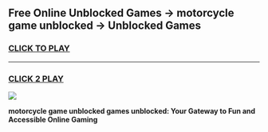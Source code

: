 
## Free Online Unblocked Games → motorcycle game unblocked → Unblocked Games
<h3>
<a href="https://premium.freeplayer.one?title=motorcycle_game_unblocked&ref=21F">CLICK TO PLAY</a></h3>
<hr>

<h3>
<a href="https://premium.freeplayer.one?title=motorcycle_game_unblocked&ref=21F">CLICK 2 PLAY</a>
  
</h3>

<a href="https://premium.freeplayer.one?title=motorcycle_game_unblocked&ref=21F/"><img src="https://clearcache.store/games.png"></a>


**motorcycle game unblocked games unblocked: Your Gateway to Fun and Accessible Online Gaming**
